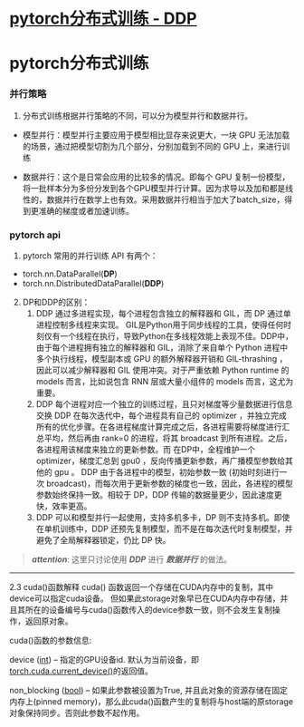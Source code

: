 # [pytorch分布式训练 - DDP](https://github.com/iLovEing/notebook/issues/32)

# pytorch分布式训练
### 并行策略
1. 分布式训练根据并行策略的不同，可以分为模型并行和数据并行。
- 模型并行：模型并行主要应用于模型相比显存来说更大，一块 GPU 无法加载的场景，通过把模型切割为几个部分，分别加载到不同的 GPU 上，来进行训练

- 数据并行：这个是日常会应用的比较多的情况。即每个 GPU 复制一份模型，将一批样本分为多份分发到各个GPU模型并行计算。因为求导以及加和都是线性的，数据并行在数学上也有效。采用数据并行相当于加大了batch_size，得到更准确的梯度或者加速训练。

### pytorch api
1. pytorch 常用的并行训练 API 有两个：
- torch.nn.DataParallel(**DP**)
- torch.nn.DistributedDataParallel(**DDP**)

2. DP和DDP的区别：
    1. DDP 通过多进程实现，每个进程包含独立的解释器和 GIL，而 DP 通过单进程控制多线程来实现。
GIL是Python用于同步线程的工具，使得任何时刻仅有一个线程在执行，导致Python在多线程效能上表现不佳。DDP中，由于每个进程拥有独立的解释器和 GIL，消除了来自单个 Python 进程中多个执行线程，模型副本或 GPU 的额外解释器开销和 GIL-thrashing ，因此可以减少解释器和 GIL 使用冲突。对于严重依赖 Python runtime 的 models 而言，比如说包含 RNN 层或大量小组件的 models 而言，这尤为重要。
    2. DDP 每个进程对应一个独立的训练过程，且只对梯度等少量数据进行信息交换
DDP 在每次迭代中，每个进程具有自己的 optimizer ，并独立完成所有的优化步骤。在各进程梯度计算完成之后，各进程需要将梯度进行汇总平均，然后再由 rank=0 的进程，将其 broadcast 到所有进程。之后，各进程用该梯度来独立的更新参数。而 在DP中，全程维护一个 optimizer，梯度汇总到 gpu0 ，反向传播更新参数，再广播模型参数给其他的 gpu 。
DDP 由于各进程中的模型，初始参数一致 (初始时刻进行一次 broadcast)，而每次用于更新参数的梯度也一致，因此，各进程的模型参数始终保持一致。相较于 DP，DDP 传输的数据量更少，因此速度更快，效率更高。
    3. DDP 可以和模型并行一起使用，支持多机多卡，DP 则不支持多机。即使在单机训练中，DDP 还预先复制模型，而不是在每次迭代时复制模型，并避免了全局解释器锁定，仍比 DP 快。
 
> ***attention***: 这里只讨论使用 ***DDP*** 进行 ***数据并行*** 的做法。

---

2.3 cuda()函数解释
cuda() 函数返回一个存储在CUDA内存中的复制，其中device可以指定cuda设备。 但如果此storage对象早已在CUDA内存中存储，并且其所在的设备编号与cuda()函数传入的device参数一致，则不会发生复制操作，返回原对象。

cuda()函数的参数信息:

device ([int](https://docs.python.org/3/library/functions.html#int)) – 指定的GPU设备id. 默认为当前设备，即 [torch.cuda.current_device()](https://www.cntofu.com/book/169/docs/1.0/cuda.html#torch.cuda.current_device)的返回值。

non_blocking ([bool](https://docs.python.org/3/library/functions.html#bool)) – 如果此参数被设置为True, 并且此对象的资源存储在固定内存上(pinned memory)，那么此cuda()函数产生的复制将与host端的原storage对象保持同步。否则此参数不起作用。